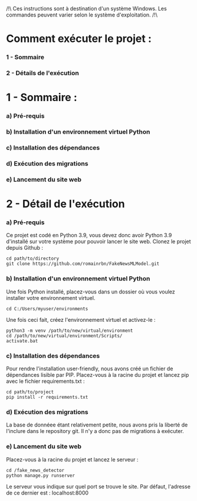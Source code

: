 /!\ Ces instructions sont à destination d'un système Windows. Les commandes peuvent varier selon le système d'exploitation. /!\

# Comment exécuter le projet : 
### 1 - Sommaire
### 2 - Détails de l'exécution

# 1 - Sommaire :
### a) Pré-requis
### b) Installation d'un environnement virtuel Python
### c) Installation des dépendances
### d) Exécution des migrations
### e) Lancement du site web


# 2 - Détail de l'exécution 

### a) Pré-requis

Ce projet est codé en Python 3.9, vous devez donc avoir Python 3.9 d'installé sur votre système pour pouvoir lancer le site web.
Clonez le projet depuis Github : 

```
cd path/to/directory
git clone https://github.com/romainrbn/FakeNewsMLModel.git
```

### b) Installation d'un environnement virtuel Python

Une fois Python installé, placez-vous dans un dossier où vous voulez installer votre environnement virtuel.

```
cd C:/Users/myuser/environments
```

Une fois ceci fait, créez l'environnement virtuel et activez-le :

```
python3 -m venv /path/to/new/virtual/environment
cd /path/to/new/virtual/environment/Scripts/
activate.bat
```

### c) Installation des dépendances

Pour rendre l'installation user-friendly, nous avons créé un fichier de dépendances lisible par PIP.
Placez-vous à la racine du projet et lancez pip avec le fichier requirements.txt :

```
cd path/to/project
pip install -r requirements.txt
``` 

### d) Exécution des migrations

La base de donnéee étant relativement petite, nous avons pris la liberté de l'inclure dans le repository git. Il n'y a donc pas de migrations à exécuter.

### e) Lancement du site web

Placez-vous à la racine du projet et lancez le serveur : 

```
cd /fake_news_detector
python manage.py runserver
```

Le serveur vous indique sur quel port se trouve le site. Par défaut, l'adresse de ce dernier est : localhost:8000
